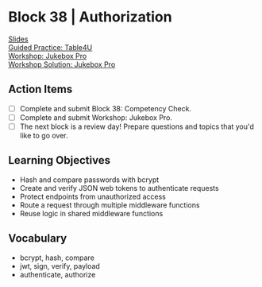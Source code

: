# Block 38 | Authorization

[Slides](https://docs.google.com/presentation/d/e/2PACX-1vTWh6ir7dXB3NOMgMSjAHgjLm6WFzTWiGbHfGxwhNi5fUq_RJEjKA_QIYVsnoWe5kYjO_RhtdXg_w1-/pub?start=false&loop=false&delayms=3000)\
[Guided Practice: Table4U](https://github.com/FullstackAcademy/table4u)\
[Workshop: Jukebox Pro](https://github.com/FullstackAcademy/jukebox-pro)\
[Workshop Solution: Jukebox Pro](https://github.com/FullstackAcademy/jukebox-pro-solution)

## Action Items

- [ ] Complete and submit Block 38: Competency Check.
- [ ] Complete and submit Workshop: Jukebox Pro.
- [ ] The next block is a review day! Prepare questions and topics that you'd like to
      go over.

## Learning Objectives

- Hash and compare passwords with bcrypt
- Create and verify JSON web tokens to authenticate requests
- Protect endpoints from unauthorized access
- Route a request through multiple middleware functions
- Reuse logic in shared middleware functions

## Vocabulary

- bcrypt, hash, compare
- jwt, sign, verify, payload
- authenticate, authorize
